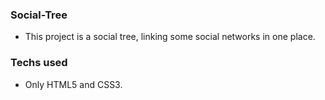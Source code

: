 ### Social-Tree
- This project is a social tree, linking some social networks in one place.

### Techs used
- Only HTML5 and CSS3.
